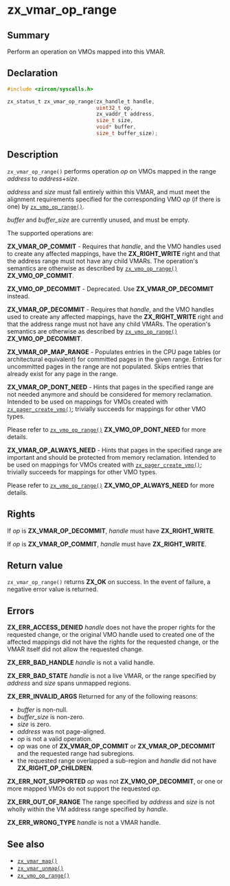 <!-- Generated by zircon/scripts/update-docs-from-fidl, do not edit! -->
# zx_vmar_op_range

## Summary

Perform an operation on VMOs mapped into this VMAR.

## Declaration

```c
#include <zircon/syscalls.h>

zx_status_t zx_vmar_op_range(zx_handle_t handle,
                             uint32_t op,
                             zx_vaddr_t address,
                             size_t size,
                             void* buffer,
                             size_t buffer_size);
```

## Description

`zx_vmar_op_range()` performs operation *op* on VMOs mapped in the range *address* to
*address*+*size*.

*address* and *size* must fall entirely within this VMAR, and must meet the alignment requirements
specified for the corresponding VMO *op* (if there is one) by [`zx_vmo_op_range()`].

*buffer* and *buffer_size* are currently unused, and must be empty.

The supported operations are:

**ZX_VMAR_OP_COMMIT** - Requires that *handle*, and the VMO handles used to create any affected
mappings, have the **ZX_RIGHT_WRITE** right and that the address range must not have any child VMARs.
The operation's semantics are otherwise as described by
[`zx_vmo_op_range()`](/docs/reference/syscalls/vmo_op_range.md) **ZX_VMO_OP_COMMIT**.

**ZX_VMO_OP_DECOMMIT** - Deprecated. Use **ZX_VMAR_OP_DECOMMIT** instead.

**ZX_VMAR_OP_DECOMMIT** - Requires that *handle*, and the VMO handles used to create any affected
mappings, have the **ZX_RIGHT_WRITE** right and that the address range must not have any child VMARs.
The operation's semantics are otherwise as described by
[`zx_vmo_op_range()`](/docs/reference/syscalls/vmo_op_range.md) **ZX_VMO_OP_DECOMMIT**.

**ZX_VMAR_OP_MAP_RANGE** - Populates entries in the CPU page tables (or architectural equivalent)
for committed pages in the given range. Entries for uncommitted pages in the range are not
populated. Skips entries that already exist for any page in the range.

**ZX_VMAR_OP_DONT_NEED** - Hints that pages in the specified range are not needed anymore and should
be considered for memory reclamation. Intended to be used on mappings for VMOs created with
[`zx_pager_create_vmo()`](/docs/reference/syscalls/pager_create_vmo.md); trivially succeeds for
mappings for other VMO types.

Please refer to [`zx_vmo_op_range()`](/docs/reference/syscalls/vmo_op_range.md)
**ZX_VMO_OP_DONT_NEED** for more details.

**ZX_VMAR_OP_ALWAYS_NEED** - Hints that pages in the specified range are important and should be
protected from memory reclamation. Intended to be used on mappings for VMOs created with
[`zx_pager_create_vmo()`](/docs/reference/syscalls/pager_create_vmo.md); trivially succeeds for
mappings for other VMO types.

Please refer to [`zx_vmo_op_range()`](/docs/reference/syscalls/vmo_op_range.md)
**ZX_VMO_OP_ALWAYS_NEED** for more details.

## Rights

If *op* is **ZX_VMAR_OP_DECOMMIT**, *handle* must have **ZX_RIGHT_WRITE**.

If *op* is **ZX_VMAR_OP_COMMIT**, *handle* must have **ZX_RIGHT_WRITE**.

## Return value

`zx_vmar_op_range()` returns **ZX_OK** on success. In the event of failure, a negative error value
is returned.

## Errors

**ZX_ERR_ACCESS_DENIED**  *handle* does not have the proper rights for the requested change, or the
original VMO handle used to created one of the affected mappings did not have the rights for the
requested change, or the VMAR itself did not allow the requested change.

**ZX_ERR_BAD_HANDLE**  *handle* is not a valid handle.

**ZX_ERR_BAD_STATE**  *handle* is not a live VMAR, or the range specified by *address* and *size*
spans unmapped regions.

**ZX_ERR_INVALID_ARGS**  Returned for any of the following reasons:

 - *buffer* is non-null.
 - *buffer_size* is non-zero.
 - *size* is zero.
 - *address* was not page-aligned.
 - *op* is not a valid operation.
 - *op* was one of **ZX_VMAR_OP_COMMIT** or **ZX_VMAR_OP_DECOMMIT** and the requested range
   had subregions.
 - the requested range overlapped a sub-region and *handle* did not have
   **ZX_RIGHT_OP_CHILDREN**.

**ZX_ERR_NOT_SUPPORTED**  *op* was not **ZX_VMO_OP_DECOMMIT**, or one or more mapped VMOs do not
support the requested *op*.

**ZX_ERR_OUT_OF_RANGE**  The range specified by *address* and *size* is not wholly within the VM
address range specified by *handle*.

**ZX_ERR_WRONG_TYPE**  *handle* is not a VMAR handle.

## See also

 - [`zx_vmar_map()`]
 - [`zx_vmar_unmap()`]
 - [`zx_vmo_op_range()`]

[`zx_pager_create_vmo()`]: pager_create_vmo.md
[`zx_vmar_map()`]: vmar_map.md
[`zx_vmar_unmap()`]: vmar_unmap.md
[`zx_vmo_op_range()`]: vmo_op_range.md

